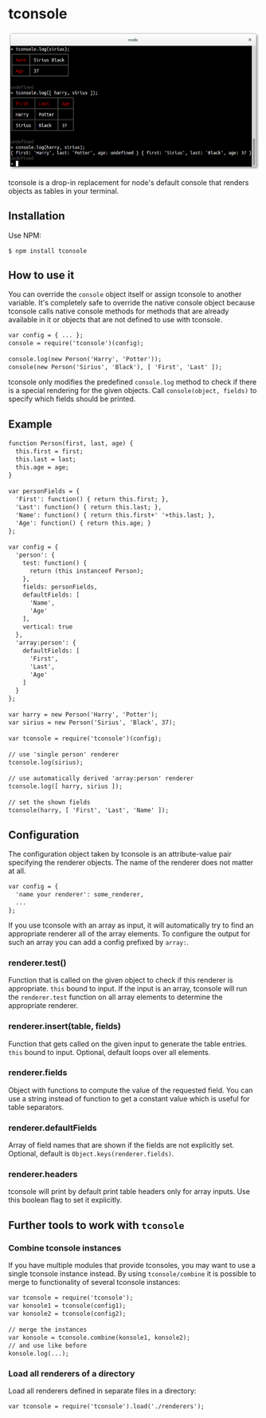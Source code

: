 # tconsole

![Screenshot](screenshot.png)

tconsole is a drop-in replacement for node's default console that renders objects as tables in your terminal.


## Installation

Use NPM:

```shell
$ npm install tconsole
```


## How to use it

You can override the `console` object itself or assign tconsole to another variable. It's completely safe to override the native console object because tconsole calls native console methods for methods that are already available in it or objects that are not defined to use with tconsole.

```
var config = { ... };
console = require('tconsole')(config);

console.log(new Person('Harry', 'Potter'));
console(new Person('Sirius', 'Black'), [ 'First', 'Last' ]);
```

tconsole only modifies the predefined `console.log` method to check if there is a special rendering for the given objects. Call `console(object, fields)` to specify which fields should be printed.


## Example

```
function Person(first, last, age) {
  this.first = first;
  this.last = last;
  this.age = age;
}

var personFields = {
  'First': function() { return this.first; },
  'Last': function() { return this.last; },
  'Name': function() { return this.first+' '+this.last; },
  'Age': function() { return this.age; }
};

var config = {
  'person': {
    test: function() {
      return (this instanceof Person);
    },
    fields: personFields,
    defaultFields: [
      'Name',
      'Age'
    ],
    vertical: true
  },
  'array:person': {
    defaultFields: [
      'First',
      'Last',
      'Age'
    ]
  }
};

var harry = new Person('Harry', 'Potter');
var sirius = new Person('Sirius', 'Black', 37);

var tconsole = require('tconsole')(config);

// use 'single person' renderer
tconsole.log(sirius);

// use automatically derived 'array:person' renderer
tconsole.log([ harry, sirius ]);

// set the shown fields
tconsole(harry, [ 'First', 'Last', 'Name' ]);
```


## Configuration

The configuration object taken by tconsole is an attribute-value pair specifying the renderer objects. The name of the renderer does not matter at all.

```
var config = {
  'name your renderer': some_renderer,
  ...
};
```

If you use tconsole with an array as input, it will automatically try to find an appropriate renderer all of the array elements. To configure the output for such an array you can add a config prefixed by `array:`.

### renderer.test()

Function that is called on the given object to check if this renderer is appropriate. `this` bound to input. If the input is an array, tconsole will run the `renderer.test` function on all array elements to determine the appropriate renderer.

### renderer.insert(table, fields)

Function that gets called on the given input to generate the table entries. `this` bound to input. Optional, default loops over all elements.

### renderer.fields

Object with functions to compute the value of the requested field. You can use a string instead of function to get a constant value which is useful for table separators.

### renderer.defaultFields

Array of field names that are shown if the fields are not explicitly set. Optional, default is `Object.keys(renderer.fields)`.

### renderer.headers

tconsole will print by default print table headers only for array inputs. Use this boolean flag to set it explicitly.


## Further tools to work with `tconsole`

### Combine tconsole instances

If you have multiple modules that provide tconsoles, you may want to use a single tconsole instance instead. By using `tconsole/combine` it is possible to merge to functionality of several tconsole instances:

```
var tconsole = require('tconsole');
var konsole1 = tconsole(config1);
var konsole2 = tconsole(config2);

// merge the instances
var konsole = tconsole.combine(konsole1, konsole2);
// and use like before
konsole.log(...);
```

### Load all renderers of a directory

Load all renderers defined in separate files in a directory:

```
var tconsole = require('tconsole').load('./renderers');
```
